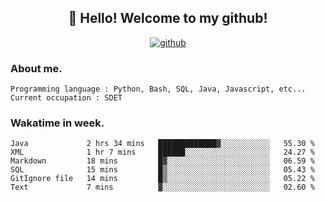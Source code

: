 <h2 align="center">👋 Hello! Welcome to my github! </h2>
<p align="center">
  <a href="https://github.com/usergwen"><img src="https://img.shields.io/badge/GitHub-24292e" alt="github"></a>
</p>

### About me.

```Plain Text
Programming language : Python, Bash, SQL, Java, Javascript, etc...
Current occupation : SDET
```
### Wakatime in week.

<!--START_SECTION:waka-->

```text
Java             2 hrs 34 mins   █████████████▓░░░░░░░░░░░   55.30 %
XML              1 hr 7 mins     ██████░░░░░░░░░░░░░░░░░░░   24.27 %
Markdown         18 mins         █▓░░░░░░░░░░░░░░░░░░░░░░░   06.59 %
SQL              15 mins         █▒░░░░░░░░░░░░░░░░░░░░░░░   05.43 %
GitIgnore file   14 mins         █▒░░░░░░░░░░░░░░░░░░░░░░░   05.22 %
Text             7 mins          ▓░░░░░░░░░░░░░░░░░░░░░░░░   02.60 %
```

<!--END_SECTION:waka-->
